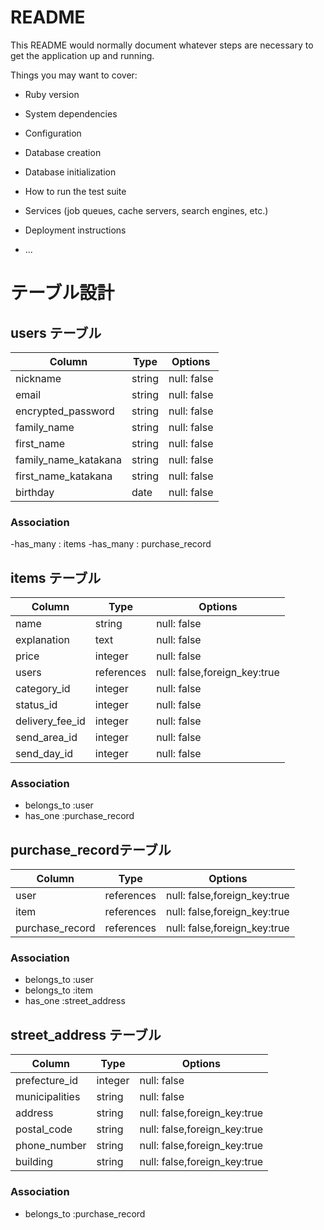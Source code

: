 # README

This README would normally document whatever steps are necessary to get the
application up and running.

Things you may want to cover:

* Ruby version

* System dependencies

* Configuration

* Database creation

* Database initialization

* How to run the test suite

* Services (job queues, cache servers, search engines, etc.)

* Deployment instructions

* ...


# テーブル設計

## users テーブル

| Column               | Type    | Options     |
| -------------------- | ------- | ----------- |
| nickname             | string  | null: false |
| email                | string  | null: false |
| encrypted_password   | string  | null: false |
| family_name          | string  | null: false |
| first_name           | string  | null: false |
| family_name_katakana | string  | null: false |
| first_name_katakana  | string  | null: false |
| birthday             | date    | null: false |
### Association

-has_many : items
-has_many : purchase_record

##  items テーブル

| Column          | Type        | Options                      |
| --------------- | ----------- | ---------------------------- |
| name            | string      | null: false                  |
| explanation     | text        | null: false                  |
| price           | integer     | null: false                  |
| users           | references  | null: false,foreign_key:true |
| category_id     | integer     | null: false                  |
| status_id       | integer     | null: false                  |
| delivery_fee_id | integer     | null: false                  |
| send_area_id    | integer     | null: false                  |
| send_day_id     | integer     | null: false                  |

### Association

- belongs_to :user
- has_one :purchase_record

##  purchase_recordテーブル

| Column          | Type       | Options                               |
| --------------- | ---------- | ------------------------------------- |
| user            | references | null: false,foreign_key:true          |
| item            | references | null: false,foreign_key:true          |
| purchase_record | references | null: false,foreign_key:true          |


### Association

- belongs_to :user
- belongs_to :item
- has_one :street_address

##  street_address テーブル

| Column         | Type       | Options                      |
| -------------- | ---------- | ---------------------------- |
| prefecture_id  | integer    | null: false                  |
| municipalities | string     | null: false                  |
| address        | string     | null: false,foreign_key:true |
| postal_code    | string     | null: false,foreign_key:true |
| phone_number   | string     | null: false,foreign_key:true |
| building       | string     | null: false,foreign_key:true |

### Association
- belongs_to :purchase_record